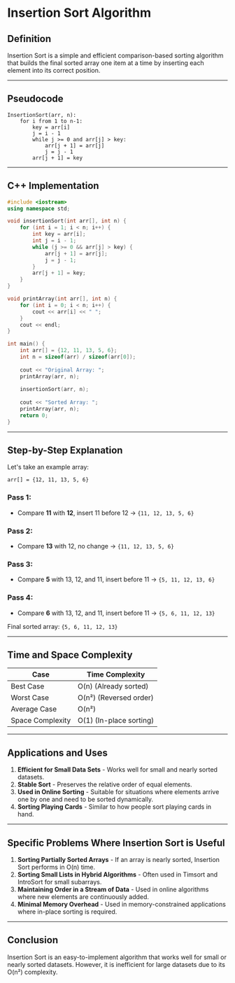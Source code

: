 # Insertion Sort Algorithm

## Definition
Insertion Sort is a simple and efficient comparison-based sorting algorithm that builds the final sorted array one item at a time by inserting each element into its correct position.

---

## Pseudocode
```plaintext
InsertionSort(arr, n):
    for i from 1 to n-1:
        key = arr[i]
        j = i - 1
        while j >= 0 and arr[j] > key:
            arr[j + 1] = arr[j]
            j = j - 1
        arr[j + 1] = key
```

---

## C++ Implementation
```cpp
#include <iostream>
using namespace std;

void insertionSort(int arr[], int n) {
    for (int i = 1; i < n; i++) {
        int key = arr[i];
        int j = i - 1;
        while (j >= 0 && arr[j] > key) {
            arr[j + 1] = arr[j];
            j = j - 1;
        }
        arr[j + 1] = key;
    }
}

void printArray(int arr[], int n) {
    for (int i = 0; i < n; i++) {
        cout << arr[i] << " ";
    }
    cout << endl;
}

int main() {
    int arr[] = {12, 11, 13, 5, 6};
    int n = sizeof(arr) / sizeof(arr[0]);
    
    cout << "Original Array: ";
    printArray(arr, n);
    
    insertionSort(arr, n);
    
    cout << "Sorted Array: ";
    printArray(arr, n);
    return 0;
}
```

---

## Step-by-Step Explanation
Let's take an example array:
```plaintext
arr[] = {12, 11, 13, 5, 6}
```
### **Pass 1:**
- Compare **11** with **12**, insert 11 before 12 → `{11, 12, 13, 5, 6}`

### **Pass 2:**
- Compare **13** with 12, no change → `{11, 12, 13, 5, 6}`

### **Pass 3:**
- Compare **5** with 13, 12, and 11, insert before 11 → `{5, 11, 12, 13, 6}`

### **Pass 4:**
- Compare **6** with 13, 12, and 11, insert before 11 → `{5, 6, 11, 12, 13}`

Final sorted array: `{5, 6, 11, 12, 13}`

---

## Time and Space Complexity
| Case       | Time Complexity |
|------------|----------------|
| Best Case  | O(n) (Already sorted) |
| Worst Case | O(n²) (Reversed order) |
| Average Case | O(n²) |
| Space Complexity | O(1) (In-place sorting) |

---

## Applications and Uses
1. **Efficient for Small Data Sets** - Works well for small and nearly sorted datasets.
2. **Stable Sort** - Preserves the relative order of equal elements.
3. **Used in Online Sorting** - Suitable for situations where elements arrive one by one and need to be sorted dynamically.
4. **Sorting Playing Cards** - Similar to how people sort playing cards in hand.

---

## Specific Problems Where Insertion Sort is Useful
1. **Sorting Partially Sorted Arrays** - If an array is nearly sorted, Insertion Sort performs in O(n) time.
2. **Sorting Small Lists in Hybrid Algorithms** - Often used in Timsort and IntroSort for small subarrays.
3. **Maintaining Order in a Stream of Data** - Used in online algorithms where new elements are continuously added.
4. **Minimal Memory Overhead** - Used in memory-constrained applications where in-place sorting is required.

---

## Conclusion
Insertion Sort is an easy-to-implement algorithm that works well for small or nearly sorted datasets. However, it is inefficient for large datasets due to its O(n²) complexity.
